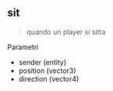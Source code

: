 ## sit
> quando un player si sitta

Parametri
 * sender (entity)
 * position (vector3)
 * direction (vector4)
